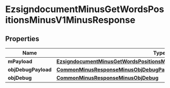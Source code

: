
# EzsigndocumentMinusGetWordsPositionsMinusV1MinusResponse

## Properties
Name | Type | Description | Notes
------------ | ------------- | ------------- | -------------
**mPayload** | [**EzsigndocumentMinusGetWordsPositionsMinusV1MinusResponseMinusMPayload**](EzsigndocumentMinusGetWordsPositionsMinusV1MinusResponseMinusMPayload.md) |  | 
**objDebugPayload** | [**CommonMinusResponseMinusObjDebugPayload**](CommonMinusResponseMinusObjDebugPayload.md) |  |  [optional]
**objDebug** | [**CommonMinusResponseMinusObjDebug**](CommonMinusResponseMinusObjDebug.md) |  |  [optional]



